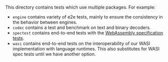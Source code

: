 This directory contains tests which use multiple packages. For example:

- `engine` contains variety of e2e tests, mainly to ensure the consistency in the behavior between engines.
- `codec` contains a test and benchmark on text and binary decoders.
- `spectest` contains end-to-end tests with the [WebAssembly specification tests](https://github.com/WebAssembly/spec/tree/wg-1.0/test/core).
- `wasi` contains end-to-end tests on the interoperability of our WASI implementation with language runtimes. This also substitutes for WASI spec tests until we have another option.
